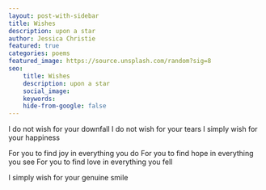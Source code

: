 ```yaml
---
layout: post-with-sidebar
title: Wishes
description: upon a star
author: Jessica Christie
featured: true
categories: poems
featured_image: https://source.unsplash.com/random?sig=8
seo: 
    title: Wishes
    description: upon a star
    social_image: 
    keywords: 
    hide-from-google: false
---
```


I do not wish for your downfall
I do not wish for your tears
I simply wish for your happiness

For you to find joy in everything you do
For you to find hope in everything you see
For you to find love in everything you fell

I simply wish for your genuine smile